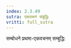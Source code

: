 ```yaml
---
index: 2.3.49
sutra: एकवचनं संबुद्धिः
vritti: full_sutra
---
```


सम्बोधने प्रथमा-एकवचनम् सम्बुद्धि: